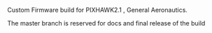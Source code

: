 Custom Firmware build for PIXHAWK2.1 , General Aeronautics. 

The master branch is reserved for docs and final release of the build
